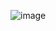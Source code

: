 ![image](https://user-images.githubusercontent.com/80379900/116033807-11953700-a69d-11eb-8315-c4dad1d423e2.png)
